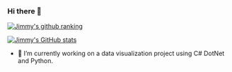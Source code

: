 ### Hi there 👋

[![Jimmy's github ranking](https://github-readme-ranking.vercel.app/api/rank?username=jsr1611&country_code=south_korea)](https://github.com/jsr1611)

[![Jimmy's GitHub stats](https://github-readme-stats.vercel.app/api?username=jsr1611)](https://github.com/jsr1611)



- 🔭 I’m currently working on a data visualization project using C# DotNet and Python.
<!-- 
**jsr1611/jsr1611** is a ✨ _special_ ✨ repository because its `README.md` (this file) appears on your GitHub profile.

Here are some ideas to get you started:


- 🌱 I’m currently learning ...
- 👯 I’m looking to collaborate on ...
- 🤔 I’m looking for help with ...
- 💬 Ask me about ...
- 📫 How to reach me: ...
- 😄 Pronouns: ...
- ⚡ Fun fact: ...
-->
